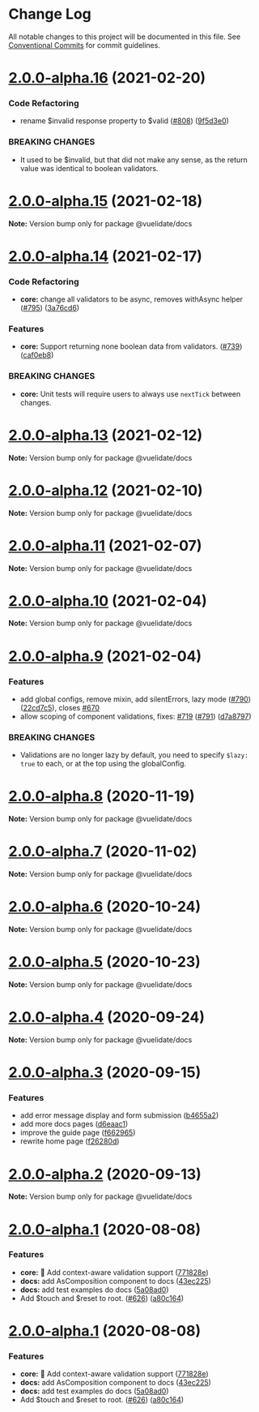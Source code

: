 # Change Log

All notable changes to this project will be documented in this file.
See [Conventional Commits](https://conventionalcommits.org) for commit guidelines.

# [2.0.0-alpha.16](https://github.com/vuelidate/vuelidate/compare/@vuelidate/docs@2.0.0-alpha.15...@vuelidate/docs@2.0.0-alpha.16) (2021-02-20)


### Code Refactoring

* rename $invalid response property to $valid ([#808](https://github.com/vuelidate/vuelidate/issues/808)) ([9f5d3e0](https://github.com/vuelidate/vuelidate/commit/9f5d3e09a20487340bc46fde2c3500b3db210686))


### BREAKING CHANGES

* It used to be $invalid, but that did not make any sense, as the return value was identical to boolean validators.





# [2.0.0-alpha.15](https://github.com/vuelidate/vuelidate/compare/@vuelidate/docs@2.0.0-alpha.14...@vuelidate/docs@2.0.0-alpha.15) (2021-02-18)

**Note:** Version bump only for package @vuelidate/docs





# [2.0.0-alpha.14](https://github.com/vuelidate/vuelidate/compare/@vuelidate/docs@2.0.0-alpha.13...@vuelidate/docs@2.0.0-alpha.14) (2021-02-17)


### Code Refactoring

* **core:** change all validators to be async, removes withAsync helper ([#795](https://github.com/vuelidate/vuelidate/issues/795)) ([3a76cd6](https://github.com/vuelidate/vuelidate/commit/3a76cd6f3da68d45e674f867506969b77428b2b8))


### Features

* **core:** Support returning none boolean data from validators. ([#739](https://github.com/vuelidate/vuelidate/issues/739)) ([caf0eb8](https://github.com/vuelidate/vuelidate/commit/caf0eb8b68247efef2e3bf86173a043eeda23570))


### BREAKING CHANGES

* **core:** Unit tests will require users to always use `nextTick` between changes.





# [2.0.0-alpha.13](https://github.com/vuelidate/vuelidate/compare/@vuelidate/docs@2.0.0-alpha.12...@vuelidate/docs@2.0.0-alpha.13) (2021-02-12)

**Note:** Version bump only for package @vuelidate/docs





# [2.0.0-alpha.12](https://github.com/vuelidate/vuelidate/compare/@vuelidate/docs@2.0.0-alpha.11...@vuelidate/docs@2.0.0-alpha.12) (2021-02-10)

**Note:** Version bump only for package @vuelidate/docs





# [2.0.0-alpha.11](https://github.com/vuelidate/vuelidate/compare/@vuelidate/docs@2.0.0-alpha.10...@vuelidate/docs@2.0.0-alpha.11) (2021-02-07)

**Note:** Version bump only for package @vuelidate/docs





# [2.0.0-alpha.10](https://github.com/vuelidate/vuelidate/compare/@vuelidate/docs@2.0.0-alpha.9...@vuelidate/docs@2.0.0-alpha.10) (2021-02-04)

**Note:** Version bump only for package @vuelidate/docs





# [2.0.0-alpha.9](https://github.com/vuelidate/vuelidate/compare/@vuelidate/docs@2.0.0-alpha.8...@vuelidate/docs@2.0.0-alpha.9) (2021-02-04)


### Features

* add global configs, remove mixin, add silentErrors, lazy mode  ([#790](https://github.com/vuelidate/vuelidate/issues/790)) ([22cd7c5](https://github.com/vuelidate/vuelidate/commit/22cd7c5ae5a0c5c2e4a021dc082509b3be3f5141)), closes [#670](https://github.com/vuelidate/vuelidate/issues/670)
* allow scoping of component validations, fixes: [#719](https://github.com/vuelidate/vuelidate/issues/719) ([#791](https://github.com/vuelidate/vuelidate/issues/791)) ([d7a8797](https://github.com/vuelidate/vuelidate/commit/d7a87976f3a1a27914c406462e09df69ccb653c8))


### BREAKING CHANGES

* Validations are no longer lazy by default, you need to specify `$lazy: true` to each, or at the top using the globalConfig.





# [2.0.0-alpha.8](https://github.com/vuelidate/vuelidate/compare/@vuelidate/docs@2.0.0-alpha.7...@vuelidate/docs@2.0.0-alpha.8) (2020-11-19)

**Note:** Version bump only for package @vuelidate/docs





# [2.0.0-alpha.7](https://github.com/vuelidate/vuelidate/compare/@vuelidate/docs@2.0.0-alpha.6...@vuelidate/docs@2.0.0-alpha.7) (2020-11-02)

**Note:** Version bump only for package @vuelidate/docs





# [2.0.0-alpha.6](https://github.com/vuelidate/vuelidate/compare/@vuelidate/docs@2.0.0-alpha.5...@vuelidate/docs@2.0.0-alpha.6) (2020-10-24)

**Note:** Version bump only for package @vuelidate/docs





# [2.0.0-alpha.5](https://github.com/vuelidate/vuelidate/compare/@vuelidate/docs@2.0.0-alpha.4...@vuelidate/docs@2.0.0-alpha.5) (2020-10-23)

**Note:** Version bump only for package @vuelidate/docs





# [2.0.0-alpha.4](https://github.com/vuelidate/vuelidate/compare/@vuelidate/docs@2.0.0-alpha.3...@vuelidate/docs@2.0.0-alpha.4) (2020-09-24)

**Note:** Version bump only for package @vuelidate/docs





# [2.0.0-alpha.3](https://github.com/vuelidate/vuelidate/compare/@vuelidate/docs@2.0.0-alpha.2...@vuelidate/docs@2.0.0-alpha.3) (2020-09-15)


### Features

* add error message display and form submission ([b4655a2](https://github.com/vuelidate/vuelidate/commit/b4655a2ce9f71841bd212be6ff97a94047bc09cd))
* add more docs pages ([d6eaac1](https://github.com/vuelidate/vuelidate/commit/d6eaac1d27687369a4c6bc81ca52d8e57699efb8))
* improve the guide page ([f662965](https://github.com/vuelidate/vuelidate/commit/f662965699d213a8bb318a6864388b513324e085))
* rewrite home page ([f26280d](https://github.com/vuelidate/vuelidate/commit/f26280dc9b6759df251dc3d477c74a22c0316049))





# [2.0.0-alpha.2](https://github.com/vuelidate/vuelidate/compare/@vuelidate/docs@2.0.0-alpha.1...@vuelidate/docs@2.0.0-alpha.2) (2020-09-13)

**Note:** Version bump only for package @vuelidate/docs





# [2.0.0-alpha.1](https://github.com/vuelidate/vuelidate/compare/@vuelidate/docs@2.0.0-alpha.0...@vuelidate/docs@2.0.0-alpha.1) (2020-08-08)


### Features

* **core:** 🚀 Add context-aware validation support ([771828e](https://github.com/vuelidate/vuelidate/commit/771828e43654e453f5ca8d4719ca5466b5d363f8))
* **docs:** add AsComposition component to docs ([43ec225](https://github.com/vuelidate/vuelidate/commit/43ec225817cac7d37cc4475e627e4048bdcc3f93))
* **docs:** add test examples do docs ([5a08ad0](https://github.com/vuelidate/vuelidate/commit/5a08ad0cfe8bc0cb52c5c9d8b962ebde7bee80f1))
* Add $touch and $reset to root. ([#626](https://github.com/vuelidate/vuelidate/issues/626)) ([a80c164](https://github.com/vuelidate/vuelidate/commit/a80c164db882a860fc3e1c30c14d083f83c2c2a9))





# [2.0.0-alpha.1](https://github.com/vuelidate/vuelidate/compare/@vuelidate/docs@2.0.0-alpha.0...@vuelidate/docs@2.0.0-alpha.1) (2020-08-08)


### Features

* **core:** 🚀 Add context-aware validation support ([771828e](https://github.com/vuelidate/vuelidate/commit/771828e43654e453f5ca8d4719ca5466b5d363f8))
* **docs:** add AsComposition component to docs ([43ec225](https://github.com/vuelidate/vuelidate/commit/43ec225817cac7d37cc4475e627e4048bdcc3f93))
* **docs:** add test examples do docs ([5a08ad0](https://github.com/vuelidate/vuelidate/commit/5a08ad0cfe8bc0cb52c5c9d8b962ebde7bee80f1))
* Add $touch and $reset to root. ([#626](https://github.com/vuelidate/vuelidate/issues/626)) ([a80c164](https://github.com/vuelidate/vuelidate/commit/a80c164db882a860fc3e1c30c14d083f83c2c2a9))
